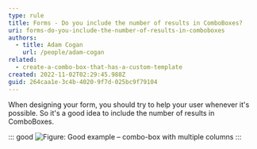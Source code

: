 ```yaml
---
type: rule
title: Forms - Do you include the number of results in ComboBoxes?
uri: forms-do-you-include-the-number-of-results-in-comboboxes
authors:
  - title: Adam Cogan
    url: /people/adam-cogan
related:
  - create-a-combo-box-that-has-a-custom-template
created: 2022-11-02T02:29:45.988Z
guid: 264caa1e-3c4b-4020-9f7d-025bc9f79104
---
```

When designing your form, you should try to help your user whenever it's possible. So it's a good idea to include the number of results in ComboBoxes.

<!--endintro-->

::: good
![Figure: Good example – combo-box with multiple columns](multiplecolumns.png)
:::